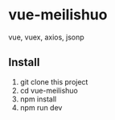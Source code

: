 # vue-meilishuo
vue, vuex, axios, jsonp

## Install
1. git clone this project
2. cd vue-meilishuo
3. npm install
4. npm run dev
